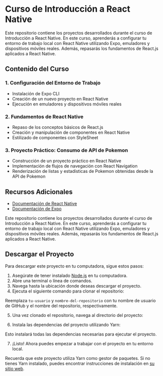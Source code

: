 # Curso de Introducción a React Native

Este repositorio contiene los proyectos desarrollados durante el curso de Introducción a React Native. En este curso, aprenderás a configurar tu entorno de trabajo local con React Native utilizando Expo, emuladores y dispositivos móviles reales. Además, repasarás los fundamentos de React.js aplicados a React Native.

## Contenido del Curso

### 1. Configuración del Entorno de Trabajo

- Instalación de Expo CLI
- Creación de un nuevo proyecto en React Native
- Ejecución en emuladores y dispositivos móviles reales

### 2. Fundamentos de React Native

- Repaso de los conceptos básicos de React.js
- Creación y manipulación de componentes en React Native
- Estilizado de componentes con StyleSheet

### 3. Proyecto Práctico: Consumo de API de Pokemon

- Construcción de un proyecto práctico en React Native
- Implementación de flujos de navegación con React Navigation
- Renderización de listas y estadísticas de Pokemon obtenidas desde la API de Pokemon

## Recursos Adicionales

- [Documentación de React Native](https://reactnative.dev/docs/getting-started)
- [Documentación de Expo](https://docs.expo.io/)

Este repositorio contiene los proyectos desarrollados durante el curso de Introducción a React Native. En este curso, aprenderás a configurar tu entorno de trabajo local con React Native utilizando Expo, emuladores y dispositivos móviles reales. Además, repasarás los fundamentos de React.js aplicados a React Native.

## Descargar el Proyecto

Para descargar este proyecto en tu computadora, sigue estos pasos:

1. Asegúrate de tener instalado [Node.js](https://nodejs.org/) en tu computadora.
2. Abre una terminal o línea de comandos.
3. Navega hasta la ubicación donde deseas descargar el proyecto.
4. Ejecuta el siguiente comando para clonar el repositorio:

Reemplaza `tu-usuario` y `nombre-del-repositorio` con tu nombre de usuario de GitHub y el nombre del repositorio, respectivamente.

5. Una vez clonado el repositorio, navega al directorio del proyecto:

6. Instala las dependencias del proyecto utilizando Yarn:

Esto instalará todas las dependencias necesarias para ejecutar el proyecto.

7. ¡Listo! Ahora puedes empezar a trabajar con el proyecto en tu entorno local.

Recuerda que este proyecto utiliza Yarn como gestor de paquetes. Si no tienes Yarn instalado, puedes encontrar instrucciones de instalación en [su sitio web](https://classic.yarnpkg.com/en/docs/install/).
